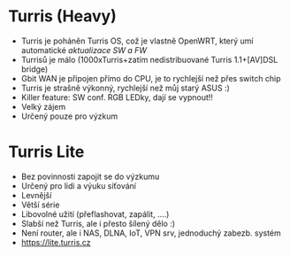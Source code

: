 Turris (Heavy)
==============
- Turris je poháněn Turris OS, což je vlastně OpenWRT, který umí automatické *aktualizace SW a FW*
- Turrisů je málo (1000xTurris+zatím nedistribuované Turris 1.1+[AV]DSL bridge)
- Gbit WAN je připojen přímo do CPU, je to rychlejší než přes switch chip
- Turris je strašně výkonný, rychlejší než můj starý ASUS :)
- Killer feature: SW conf. RGB LEDky, dají se vypnout!!
- Velký zájem
- Určený pouze pro výzkum

Turris Lite
===========
- Bez povinnosti zapojit se do výzkumu
- Určený pro lidi a výuku síťování
- Levnější
- Větší série
- Libovolné užití (přeflashovat, zapálit, ....)
- Slabší než Turris, ale i přesto šílený dělo :)
- Není router, ale i NAS, DLNA, IoT, VPN srv, jednoduchý zabezb. systém
- https://lite.turris.cz

